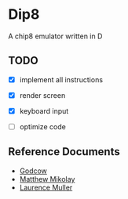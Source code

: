# Dip8
A chip8 emulator written in D

## TODO
- [x] implement all instructions
- [x] render screen
- [x] keyboard input
- [ ] optimize code


## Reference Documents
- [Godcow](http://devernay.free.fr/hacks/chip8/C8TECH10.HTM)
- [Matthew Mikolay](http://mattmik.com/files/chip8/mastering/chip8.html)
- [Laurence Muller](http://www.multigesture.net/articles/how-to-write-an-emulator-chip-8-interpreter/)
